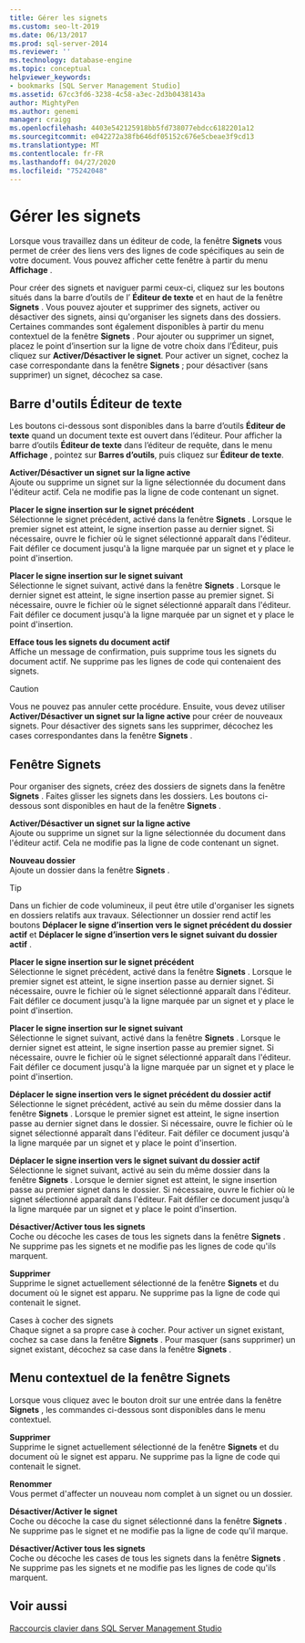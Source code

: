 ```yaml
---
title: Gérer les signets
ms.custom: seo-lt-2019
ms.date: 06/13/2017
ms.prod: sql-server-2014
ms.reviewer: ''
ms.technology: database-engine
ms.topic: conceptual
helpviewer_keywords:
- bookmarks [SQL Server Management Studio]
ms.assetid: 67cc3fd6-3238-4c58-a3ec-2d3b0438143a
author: MightyPen
ms.author: genemi
manager: craigg
ms.openlocfilehash: 4403e542125918bb5fd738077ebdcc6182201a12
ms.sourcegitcommit: e042272a38fb646df05152c676e5cbeae3f9cd13
ms.translationtype: MT
ms.contentlocale: fr-FR
ms.lasthandoff: 04/27/2020
ms.locfileid: "75242048"
---
```

# <a name="manage-bookmarks"></a>Gérer les signets
  Lorsque vous travaillez dans un éditeur de code, la fenêtre **Signets** vous permet de créer des liens vers des lignes de code spécifiques au sein de votre document. Vous pouvez afficher cette fenêtre à partir du menu **Affichage** .  
  
 Pour créer des signets et naviguer parmi ceux-ci, cliquez sur les boutons situés dans la barre d’outils de l’ **Éditeur de texte** et en haut de la fenêtre **Signets** . Vous pouvez ajouter et supprimer des signets, activer ou désactiver des signets, ainsi qu'organiser les signets dans des dossiers. Certaines commandes sont également disponibles à partir du menu contextuel de la fenêtre **Signets** . Pour ajouter ou supprimer un signet, placez le point d’insertion sur la ligne de votre choix dans l’Éditeur, puis cliquez sur **Activer/Désactiver le signet**. Pour activer un signet, cochez la case correspondante dans la fenêtre **Signets** ; pour désactiver (sans supprimer) un signet, décochez sa case.  
  
## <a name="text-editor-toolbar"></a>Barre d'outils Éditeur de texte  
 Les boutons ci-dessous sont disponibles dans la barre d’outils **Éditeur de texte** quand un document texte est ouvert dans l’éditeur. Pour afficher la barre d’outils **Éditeur de texte** dans l’éditeur de requête, dans le menu **Affichage** , pointez sur **Barres d’outils**, puis cliquez sur **Éditeur de texte**.  
  
 **Activer/Désactiver un signet sur la ligne active**  
 Ajoute ou supprime un signet sur la ligne sélectionnée du document dans l'éditeur actif. Cela ne modifie pas la ligne de code contenant un signet.  
  
 **Placer le signe insertion sur le signet précédent**  
 Sélectionne le signet précédent, activé dans la fenêtre **Signets** . Lorsque le premier signet est atteint, le signe insertion passe au dernier signet. Si nécessaire, ouvre le fichier où le signet sélectionné apparaît dans l'éditeur. Fait défiler ce document jusqu'à la ligne marquée par un signet et y place le point d'insertion.  
  
 **Placer le signe insertion sur le signet suivant**  
 Sélectionne le signet suivant, activé dans la fenêtre **Signets** . Lorsque le dernier signet est atteint, le signe insertion passe au premier signet. Si nécessaire, ouvre le fichier où le signet sélectionné apparaît dans l'éditeur. Fait défiler ce document jusqu'à la ligne marquée par un signet et y place le point d'insertion.  
  
 **Efface tous les signets du document actif**  
 Affiche un message de confirmation, puis supprime tous les signets du document actif. Ne supprime pas les lignes de code qui contenaient des signets.  
  
> [!CAUTION]  
>  Vous ne pouvez pas annuler cette procédure. Ensuite, vous devez utiliser **Activer/Désactiver un signet sur la ligne active** pour créer de nouveaux signets. Pour désactiver des signets sans les supprimer, décochez les cases correspondantes dans la fenêtre **Signets** .  
  
## <a name="bookmarks-window"></a>Fenêtre Signets  
 Pour organiser des signets, créez des dossiers de signets dans la fenêtre **Signets** . Faites glisser les signets dans les dossiers. Les boutons ci-dessous sont disponibles en haut de la fenêtre **Signets** .  
  
 **Activer/Désactiver un signet sur la ligne active**  
 Ajoute ou supprime un signet sur la ligne sélectionnée du document dans l'éditeur actif. Cela ne modifie pas la ligne de code contenant un signet.  
  
 **Nouveau dossier**  
 Ajoute un dossier dans la fenêtre **Signets** .  
  
> [!TIP]  
>  Dans un fichier de code volumineux, il peut être utile d'organiser les signets en dossiers relatifs aux travaux. Sélectionner un dossier rend actif les boutons **Déplacer le signe d’insertion vers le signet précédent du dossier actif** et **Déplacer le signe d’insertion vers le signet suivant du dossier actif** .  
  
 **Placer le signe insertion sur le signet précédent**  
 Sélectionne le signet précédent, activé dans la fenêtre **Signets** . Lorsque le premier signet est atteint, le signe insertion passe au dernier signet. Si nécessaire, ouvre le fichier où le signet sélectionné apparaît dans l'éditeur. Fait défiler ce document jusqu'à la ligne marquée par un signet et y place le point d'insertion.  
  
 **Placer le signe insertion sur le signet suivant**  
 Sélectionne le signet suivant, activé dans la fenêtre **Signets** . Lorsque le dernier signet est atteint, le signe insertion passe au premier signet. Si nécessaire, ouvre le fichier où le signet sélectionné apparaît dans l'éditeur. Fait défiler ce document jusqu'à la ligne marquée par un signet et y place le point d'insertion.  
  
 **Déplacer le signe insertion vers le signet précédent du dossier actif**  
 Sélectionne le signet précédent, activé au sein du même dossier dans la fenêtre **Signets** . Lorsque le premier signet est atteint, le signe insertion passe au dernier signet dans le dossier. Si nécessaire, ouvre le fichier où le signet sélectionné apparaît dans l'éditeur. Fait défiler ce document jusqu'à la ligne marquée par un signet et y place le point d'insertion.  
  
 **Déplacer le signe insertion vers le signet suivant du dossier actif**  
 Sélectionne le signet suivant, activé au sein du même dossier dans la fenêtre **Signets** . Lorsque le dernier signet est atteint, le signe insertion passe au premier signet dans le dossier. Si nécessaire, ouvre le fichier où le signet sélectionné apparaît dans l'éditeur. Fait défiler ce document jusqu'à la ligne marquée par un signet et y place le point d'insertion.  
  
 **Désactiver/Activer tous les signets**  
 Coche ou décoche les cases de tous les signets dans la fenêtre **Signets** . Ne supprime pas les signets et ne modifie pas les lignes de code qu'ils marquent.  
  
 **Supprimer**  
 Supprime le signet actuellement sélectionné de la fenêtre **Signets** et du document où le signet est apparu. Ne supprime pas la ligne de code qui contenait le signet.  
  
 Cases à cocher des signets  
 Chaque signet a sa propre case à cocher. Pour activer un signet existant, cochez sa case dans la fenêtre **Signets** . Pour masquer (sans supprimer) un signet existant, décochez sa case dans la fenêtre **Signets** .  
  
## <a name="bookmarks-window-shortcut-menu"></a>Menu contextuel de la fenêtre Signets  
 Lorsque vous cliquez avec le bouton droit sur une entrée dans la fenêtre **Signets** , les commandes ci-dessous sont disponibles dans le menu contextuel.  
  
 **Supprimer**  
 Supprime le signet actuellement sélectionné de la fenêtre **Signets** et du document où le signet est apparu. Ne supprime pas la ligne de code qui contenait le signet.  
  
 **Renommer**  
 Vous permet d'affecter un nouveau nom complet à un signet ou un dossier.  
  
 **Désactiver/Activer le signet**  
 Coche ou décoche la case du signet sélectionné dans la fenêtre **Signets** . Ne supprime pas le signet et ne modifie pas la ligne de code qu'il marque.  
  
 **Désactiver/Activer tous les signets**  
 Coche ou décoche les cases de tous les signets dans la fenêtre **Signets** . Ne supprime pas les signets et ne modifie pas les lignes de code qu'ils marquent.  
  
## <a name="see-also"></a>Voir aussi  
 [Raccourcis clavier dans SQL Server Management Studio](../../ssms/sql-server-management-studio-keyboard-shortcuts.md)  
